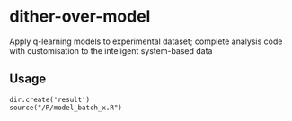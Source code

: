 # dither-over-model
Apply q-learning models to experimental dataset; complete analysis code with customisation to the inteligent system-based data

## Usage

```{r}
dir.create('result')
source("/R/model_batch_x.R")
```
